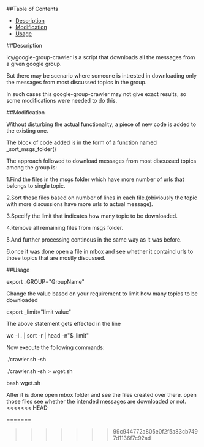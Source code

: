 ##Table of Contents

* [Description](#description)
* [Modification](#modification)
* [Usage](#usage)

##Description

icy/google-group-crawler is a script that downloads all the messages 
from a given google group.

But there may be scenario where someone is intrested in downloading only the 
messages from most discussed topics in the group.

In such cases this  google-group-crawler may not give exact results, so
some modifications were needed to do this.

##Modification

Without disturbing the actual functionality, a piece of new code is added to the existing one.

The block of code added is in the form of a function named _sort_msgs_folder()

The approach followed to download messages from most discussed topics among the group is:

1.Find the files in the msgs folder which have more number of urls that belongs to single topic.

2.Sort those files based on number of lines in each file.(obiviously the topic with more discussions have more urls to actual message).

3.Specify the limit that indicates how many topic to be downloaded.

4.Remove all remaining files from msgs folder.

5.And further processing continous in the same way as it was before.

6.once it was done open a file in mbox and see whether it containd urls to those topics that are mostly discussed.

##Usage

export _GROUP="GroupName"

Change the value based on your requirement to limit how many topics to be downloaded

export _limit="limit value"

The above statement gets effected in the line

wc -l *.* | sort -r | head -n"$_limit"

Now execute the following commands:

./crawler.sh -sh 

./crawler.sh -sh > wget.sh

bash wget.sh

After it is done open mbox folder and see the files created over there.
open those files see whether the intended messages are downloaded or not.
<<<<<<< HEAD

=======
>>>>>>> 99c944772a805e0f2f5a83cb7497d1136f7c92ad
